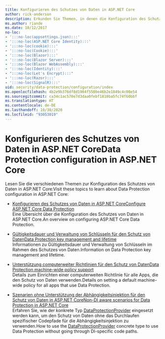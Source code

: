 ```yaml
---
title: Konfigurieren des Schutzes von Daten in ASP.NET Core
author: rick-anderson
description: Erkunden Sie Themen, in denen die Konfiguration des Schutzes von Daten in ASP.NET Core erläutert wird.
ms.author: riande
ms.date: 10/12/2017
no-loc:
- ':::no-loc(appsettings.json):::'
- ':::no-loc(ASP.NET Core Identity):::'
- ':::no-loc(cookie):::'
- ':::no-loc(Cookie):::'
- ':::no-loc(Blazor):::'
- ':::no-loc(Blazor Server):::'
- ':::no-loc(Blazor WebAssembly):::'
- ':::no-loc(Identity):::'
- ":::no-loc(Let's Encrypt):::"
- ':::no-loc(Razor):::'
- ':::no-loc(SignalR):::'
uid: security/data-protection/configuration/index
ms.openlocfilehash: 4b2e9b376df8d1904f550be46b2e1849c4c08e54
ms.sourcegitcommit: ca34c1ac578e7d3daa0febf1810ba5fc74f60bbf
ms.translationtype: HT
ms.contentlocale: de-DE
ms.lasthandoff: 10/30/2020
ms.locfileid: "93053019"
---
```

# <a name="data-protection-configuration-in-aspnet-core"></a><span data-ttu-id="500ff-103">Konfigurieren des Schutzes von Daten in ASP.NET Core</span><span class="sxs-lookup"><span data-stu-id="500ff-103">Data Protection configuration in ASP.NET Core</span></span>

<span data-ttu-id="500ff-104">Lesen Sie die verschiedenen Themen zur Konfiguration des Schutzes von Daten in ASP.NET Core:</span><span class="sxs-lookup"><span data-stu-id="500ff-104">Visit these topics to learn about Data Protection configuration in ASP.NET Core:</span></span>

* [<span data-ttu-id="500ff-105">Konfigurieren des Schutzes von Daten in ASP.NET Core</span><span class="sxs-lookup"><span data-stu-id="500ff-105">Configure ASP.NET Core Data Protection</span></span>](xref:security/data-protection/configuration/overview)  
  <span data-ttu-id="500ff-106">Eine Übersicht über die Konfiguration des Schutzes von Daten in ASP.NET Core.</span><span class="sxs-lookup"><span data-stu-id="500ff-106">An overview on configuring ASP.NET Core Data Protection.</span></span>

* [<span data-ttu-id="500ff-107">Gültigkeitsdauer und Verwaltung von Schlüsseln für den Schutz von Daten</span><span class="sxs-lookup"><span data-stu-id="500ff-107">Data Protection key management and lifetime</span></span>](xref:security/data-protection/configuration/default-settings)  
  <span data-ttu-id="500ff-108">Informationen zu Gültigkeitsdauer und Verwaltung von Schlüsseln im Rahmen des Schutzes von Daten.</span><span class="sxs-lookup"><span data-stu-id="500ff-108">Information on Data Protection key management and lifetime.</span></span>

* [<span data-ttu-id="500ff-109">Unterstützung computerweiter Richtlinien für den Schutz von Daten</span><span class="sxs-lookup"><span data-stu-id="500ff-109">Data Protection machine-wide policy support</span></span>](xref:security/data-protection/configuration/machine-wide-policy)  
  <span data-ttu-id="500ff-110">Details zum Einrichten einer computerweiten Richtlinie für alle Apps, die den Schutz von Daten verwenden.</span><span class="sxs-lookup"><span data-stu-id="500ff-110">Details on setting a default machine-wide policy for all apps that use Data Protection.</span></span>

* [<span data-ttu-id="500ff-111">Szenarien ohne Unterstützung der Abhängigkeitsinjektion für den Schutz von Daten in ASP.NET Core</span><span class="sxs-lookup"><span data-stu-id="500ff-111">Non-DI aware scenarios for Data Protection in ASP.NET Core</span></span>](xref:security/data-protection/configuration/non-di-scenarios)  
  <span data-ttu-id="500ff-112">Erfahren Sie, wie der konkrete Typ [DataProtectionProvider](/dotnet/api/Microsoft.AspNetCore.DataProtection.DataProtectionProvider) eingesetzt werden kann, um den Schutz von Daten ohne das Durchlaufen spezifischer Codepfade für die Abhängigkeitsinjektion zu verwenden.</span><span class="sxs-lookup"><span data-stu-id="500ff-112">How to use the [DataProtectionProvider](/dotnet/api/Microsoft.AspNetCore.DataProtection.DataProtectionProvider) concrete type to use Data Protection without going through DI-specific code paths.</span></span>
